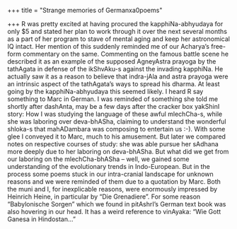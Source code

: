 +++
title = "Strange memories of Germanxa0poems"

+++
R was pretty excited at having procured the kapphiNa-abhyudaya for only
$5 and stated her plan to work through it over the next several months
as a part of her program to stave of mental aging and keep her
astronomical IQ intact. Her mention of this suddenly reminded me of our
Acharya’s free-form commentary on the same. Commenting on the famous
battle scene he described it as an example of the supposed AgneyAstra
prayoga by the tathAgata in defense of the ikShvAku-s against the
invading kapphiNa. He actually saw it as a reason to believe that
indra-jAla and astra prayoga were an intrinsic aspect of the tathAgata’s
ways to spread his dharma. At least going by the kapphiNa-abhyudaya this
seemed likely. I heard R say something to Marc in German. I was reminded
of something she told me shortly after dashAnta, may be a few days after
the cracker box yakShinI story: How I was studying the language of these
awful mlechCha-s, while she was laboring over deva-bhASha, claiming to
understand the wonderful shloka-s that mahADambara was composing to
entertain us :-). With some glee I conveyed it to Marc, much to his
amusement. But later we compared notes on respective courses of study:
she was able pursue her sAdhana more deeply due to her laboring on
deva-bhASha. But what did we get from our laboring on the
mlechCha-bhASha – well, we gained some understanding of the evolutionary
trends in Indo-European. But in the process some poems stuck in our
intra-cranial landscape for unknown reasons and we were reminded of them
due to a quotation by Marc. Both the muni and I, for inexplicable
reasons, were enormously impressed by Heinrich Heine, in particular by
“Die Grenadiere”. For some reason “Babylonische Sorgen” which we found
in pitAshrI’s German text book was also hovering in our head. It has a
weird reference to vinAyaka: “Wie Gott Ganesa in Hindostan…”
